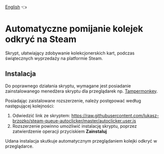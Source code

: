 [English](README.md) :point_left:

# Automatyczne pomijanie kolejek odkryć na Steam

Skrypt, ułatwiający zdobywanie kolekcjonerskich kart, podczas świątecznych wyprzedaży na platformie Steam.
  
  
## Instalacja

Do poprawnego działania skryptu, wymagane jest posiadanie zainstalowanego menedżera skryptu dla przeglądarek np. [Tampermonkey](https://www.tampermonkey.net/).

Posiadając zaistalowane rozszerzenie, należy postępować według następującej kolejności:

1. Odwiedzić link ze skryptem: https://raw.githubusercontent.com/lukasz-brzozko/steam-queue-autoclicker/master/autoclicker.user.js
2. Rozszerzenie powinno umożliwić instalację skryptu, poprzez zatwierdzenie operacji przyciskiem **Zainstaluj**

Udana instalacja skutkuje automatycznym przeglądaniem kolejki odkryć w przeglądarce.